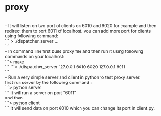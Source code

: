 # proxy
<br />
- It will listen on two port of clients on 6010 and 6020 for example and then redirect them to port 6011 of localhost. you can add more port for clients 		using following command:<br />
```
> ./dispatcher_server <local host ip> <local port1> <local port2> ... <local portN> <forward host ip> <forward port><br />
```
<br />
- In command line first build proxy file and then run it using following commands on your localhost:<br />
			```> make<br />```
			```> ./dispatcher_server 127.0.0.1 6010 6020 127.0.0.1 6011<br />```
<br />
- Run a very simple server and client in python to test proxy server.<br />
	first run server by the following command :<br />
			```> python server<br />```
	It will run a server on port "6011"<br />
	and then <br />
			```> python client<br />```
	It will send data on port 6010 which you can change its port in client.py.<br />
